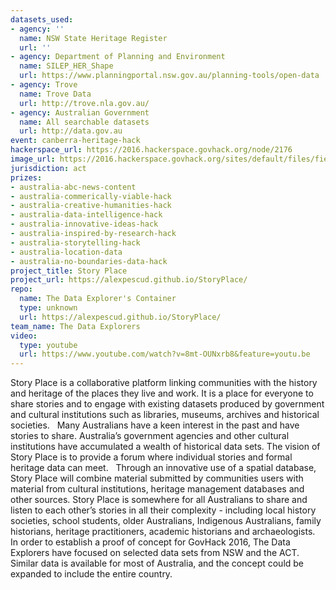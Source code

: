 ```yaml
---
datasets_used:
- agency: ''
  name: NSW State Heritage Register
  url: ''
- agency: Department of Planning and Environment
  name: SILEP_HER_Shape
  url: https://www.planningportal.nsw.gov.au/planning-tools/open-data
- agency: Trove
  name: Trove Data
  url: http://trove.nla.gov.au/
- agency: Australian Government
  name: All searchable datasets
  url: http://data.gov.au
event: canberra-heritage-hack
hackerspace_url: https://2016.hackerspace.govhack.org/node/2176
image_url: https://2016.hackerspace.govhack.org/sites/default/files/field/image/StoryPlaceIcon_0.png
jurisdiction: act
prizes:
- australia-abc-news-content
- australia-commerically-viable-hack
- australia-creative-humanities-hack
- australia-data-intelligence-hack
- australia-innovative-ideas-hack
- australia-inspired-by-research-hack
- australia-storytelling-hack
- australia-location-data
- australia-no-boundaries-data-hack
project_title: Story Place
project_url: https://alexpescud.github.io/StoryPlace/
repo:
  name: The Data Explorer's Container
  type: unknown
  url: https://alexpescud.github.io/StoryPlace/
team_name: The Data Explorers
video:
  type: youtube
  url: https://www.youtube.com/watch?v=8mt-OUNxrb8&feature=youtu.be
---
```


Story Place is a collaborative platform linking communities with the history and heritage of the places they live and work. It is a place for everyone to share stories and to engage with existing datasets produced by government and cultural institutions such as libraries, museums, archives and historical societies.
 
Many Australians have a keen interest in the past and have stories to share. Australia’s government agencies and other cultural institutions have accumulated a wealth of historical data sets. The vision of Story Place is to provide a forum where individual stories and formal heritage data can meet.
 
Through an innovative use of a spatial database, Story Place will combine material submitted by communities users with material from cultural institutions, heritage management databases and other sources. Story Place is somewhere for all Australians to share and listen to each other’s stories in all their complexity - including local history societies, school students, older Australians, Indigenous Australians, family historians, heritage practitioners, academic historians and archaeologists.
 
In order to establish a proof of concept for GovHack 2016, The Data Explorers have focused on selected data sets from NSW and the ACT. Similar data is available for most of Australia, and the concept could be expanded to include the entire country.